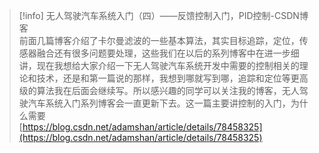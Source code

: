 > [!info] 无人驾驶汽车系统入门（四）——反馈控制入门，PID控制-CSDN博客  
> 前面几篇博客介绍了卡尔曼滤波的一些基本算法，其实目标追踪，定位，传感器融合还有很多问题要处理，这些我们在以后的系列博客中在进一步细讲，现在我想给大家介绍一下无人驾驶汽车系统开发中需要的控制相关的理论和技术，还是和第一篇说的那样，我想到哪就写到哪，追踪和定位等更高级的算法我在后面会继续写。所以感兴趣的同学可以关注我的博客，无人驾驶汽车系统入门系列博客会一直更新下去。这一篇主要讲控制的入门，为什么需要  
> [https://blog.csdn.net/adamshan/article/details/78458325](https://blog.csdn.net/adamshan/article/details/78458325)